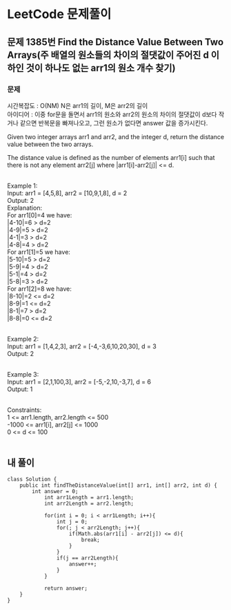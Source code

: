 # LeetCode 문제풀이

## 문제 1385번 Find the Distance Value Between Two Arrays(주 배열의 원소들의 차이의 절댓값이 주어진 d 이하인 것이 하나도 없는 arr1의 원소 개수 찾기)
### 문제<br>
시간복잡도 : O(NM) N은 arr1의 길이, M은 arr2의 길이<br>
아이디어 : 이중 for문을 돌면서 arr1의 원소와 arr2의 원소의 차이의 절댓값이 d보다 작거나 같으면 반복문을 빠져나오고, 그런 원소가 없다면 answer 값을 증가시킨다.<br>

Given two integer arrays arr1 and arr2, and the integer d, return the distance value between the two arrays.

The distance value is defined as the number of elements arr1[i] such that there is not any element arr2[j] where |arr1[i]-arr2[j]| <= d.<br><br> 

Example 1:<br>
Input: arr1 = [4,5,8], arr2 = [10,9,1,8], d = 2<br>
Output: 2<br>
Explanation:<br>
For arr1[0]=4 we have: <br>
|4-10|=6 > d=2 <br>
|4-9|=5 > d=2 <br>
|4-1|=3 > d=2 <br>
|4-8|=4 > d=2 <br>
For arr1[1]=5 we have: <br>
|5-10|=5 > d=2 <br>
|5-9|=4 > d=2 <br>
|5-1|=4 > d=2 <br>
|5-8|=3 > d=2<br>
For arr1[2]=8 we have:<br>
|8-10|=2 <= d=2<br>
|8-9|=1 <= d=2<br>
|8-1|=7 > d=2<br>
|8-8|=0 <= d=2<br><br>

Example 2:<br>
Input: arr1 = [1,4,2,3], arr2 = [-4,-3,6,10,20,30], d = 3<br>
Output: 2<br><br>

Example 3:<br>
Input: arr1 = [2,1,100,3], arr2 = [-5,-2,10,-3,7], d = 6<br>
Output: 1<br><br> 

Constraints:<br>
1 <= arr1.length, arr2.length <= 500<br>
-1000 <= arr1[i], arr2[j] <= 1000<br>
0 <= d <= 100<br><br>

## 내 풀이
```
class Solution {
    public int findTheDistanceValue(int[] arr1, int[] arr2, int d) {
        int answer = 0;
            int arr1Length = arr1.length;
            int arr2Length = arr2.length;

            for(int i = 0; i < arr1Length; i++){
                int j = 0;
                for(; j < arr2Length; j++){
                    if(Math.abs(arr1[i] - arr2[j]) <= d){
                        break;
                    }
                }
                if(j == arr2Length){
                    answer++;
                }
            }

            return answer;
    }
}
```